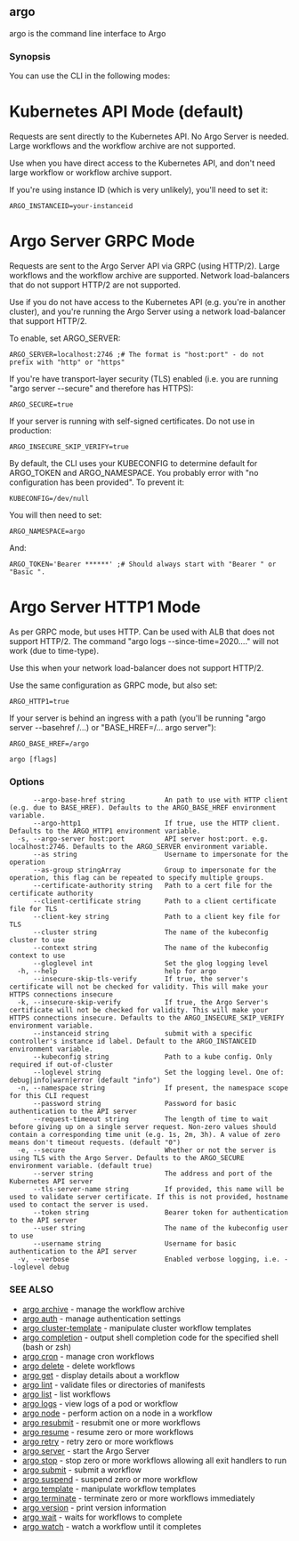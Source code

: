 ## argo

argo is the command line interface to Argo

### Synopsis


You can use the CLI in the following modes:

# Kubernetes API Mode (default)

Requests are sent directly to the Kubernetes API. No Argo Server is needed. Large workflows and the workflow archive are not supported.

Use when you have direct access to the Kubernetes API, and don't need large workflow or workflow archive support.

If you're using instance ID (which is very unlikely), you'll need to set it:

	ARGO_INSTANCEID=your-instanceid

# Argo Server GRPC Mode 

Requests are sent to the Argo Server API via GRPC (using HTTP/2). Large workflows and the workflow archive are supported. Network load-balancers that do not support HTTP/2 are not supported. 

Use if you do not have access to the Kubernetes API (e.g. you're in another cluster), and you're running the Argo Server using a network load-balancer that support HTTP/2.

To enable, set ARGO_SERVER:

	ARGO_SERVER=localhost:2746 ;# The format is "host:port" - do not prefix with "http" or "https"

If you're have transport-layer security (TLS) enabled (i.e. you are running "argo server --secure" and therefore has HTTPS):

	ARGO_SECURE=true

If your server is running with self-signed certificates. Do not use in production:

	ARGO_INSECURE_SKIP_VERIFY=true

By default, the CLI uses your KUBECONFIG to determine default for ARGO_TOKEN and ARGO_NAMESPACE. You probably error with "no configuration has been provided". To prevent it:

	KUBECONFIG=/dev/null

You will then need to set:
 
	ARGO_NAMESPACE=argo 

And:

	ARGO_TOKEN='Bearer ******' ;# Should always start with "Bearer " or "Basic ". 

# Argo Server HTTP1 Mode

As per GRPC mode, but uses HTTP. Can be used with ALB that does not support HTTP/2. The command "argo logs --since-time=2020...." will not work (due to time-type).

Use this when your network load-balancer does not support HTTP/2.

Use the same configuration as GRPC mode, but also set:

	ARGO_HTTP1=true

If your server is behind an ingress with a path (you'll be running "argo server --basehref /...) or "BASE_HREF=/... argo server"):

	ARGO_BASE_HREF=/argo


```
argo [flags]
```

### Options

```
      --argo-base-href string          An path to use with HTTP client (e.g. due to BASE_HREF). Defaults to the ARGO_BASE_HREF environment variable.
      --argo-http1                     If true, use the HTTP client. Defaults to the ARGO_HTTP1 environment variable.
  -s, --argo-server host:port          API server host:port. e.g. localhost:2746. Defaults to the ARGO_SERVER environment variable.
      --as string                      Username to impersonate for the operation
      --as-group stringArray           Group to impersonate for the operation, this flag can be repeated to specify multiple groups.
      --certificate-authority string   Path to a cert file for the certificate authority
      --client-certificate string      Path to a client certificate file for TLS
      --client-key string              Path to a client key file for TLS
      --cluster string                 The name of the kubeconfig cluster to use
      --context string                 The name of the kubeconfig context to use
      --gloglevel int                  Set the glog logging level
  -h, --help                           help for argo
      --insecure-skip-tls-verify       If true, the server's certificate will not be checked for validity. This will make your HTTPS connections insecure
  -k, --insecure-skip-verify           If true, the Argo Server's certificate will not be checked for validity. This will make your HTTPS connections insecure. Defaults to the ARGO_INSECURE_SKIP_VERIFY environment variable.
      --instanceid string              submit with a specific controller's instance id label. Default to the ARGO_INSTANCEID environment variable.
      --kubeconfig string              Path to a kube config. Only required if out-of-cluster
      --loglevel string                Set the logging level. One of: debug|info|warn|error (default "info")
  -n, --namespace string               If present, the namespace scope for this CLI request
      --password string                Password for basic authentication to the API server
      --request-timeout string         The length of time to wait before giving up on a single server request. Non-zero values should contain a corresponding time unit (e.g. 1s, 2m, 3h). A value of zero means don't timeout requests. (default "0")
  -e, --secure                         Whether or not the server is using TLS with the Argo Server. Defaults to the ARGO_SECURE environment variable. (default true)
      --server string                  The address and port of the Kubernetes API server
      --tls-server-name string         If provided, this name will be used to validate server certificate. If this is not provided, hostname used to contact the server is used.
      --token string                   Bearer token for authentication to the API server
      --user string                    The name of the kubeconfig user to use
      --username string                Username for basic authentication to the API server
  -v, --verbose                        Enabled verbose logging, i.e. --loglevel debug
```

### SEE ALSO

* [argo archive](argo_archive.md)	 - manage the workflow archive
* [argo auth](argo_auth.md)	 - manage authentication settings
* [argo cluster-template](argo_cluster-template.md)	 - manipulate cluster workflow templates
* [argo completion](argo_completion.md)	 - output shell completion code for the specified shell (bash or zsh)
* [argo cron](argo_cron.md)	 - manage cron workflows
* [argo delete](argo_delete.md)	 - delete workflows
* [argo get](argo_get.md)	 - display details about a workflow
* [argo lint](argo_lint.md)	 - validate files or directories of manifests
* [argo list](argo_list.md)	 - list workflows
* [argo logs](argo_logs.md)	 - view logs of a pod or workflow
* [argo node](argo_node.md)	 - perform action on a node in a workflow
* [argo resubmit](argo_resubmit.md)	 - resubmit one or more workflows
* [argo resume](argo_resume.md)	 - resume zero or more workflows
* [argo retry](argo_retry.md)	 - retry zero or more workflows
* [argo server](argo_server.md)	 - start the Argo Server
* [argo stop](argo_stop.md)	 - stop zero or more workflows allowing all exit handlers to run
* [argo submit](argo_submit.md)	 - submit a workflow
* [argo suspend](argo_suspend.md)	 - suspend zero or more workflow
* [argo template](argo_template.md)	 - manipulate workflow templates
* [argo terminate](argo_terminate.md)	 - terminate zero or more workflows immediately
* [argo version](argo_version.md)	 - print version information
* [argo wait](argo_wait.md)	 - waits for workflows to complete
* [argo watch](argo_watch.md)	 - watch a workflow until it completes


